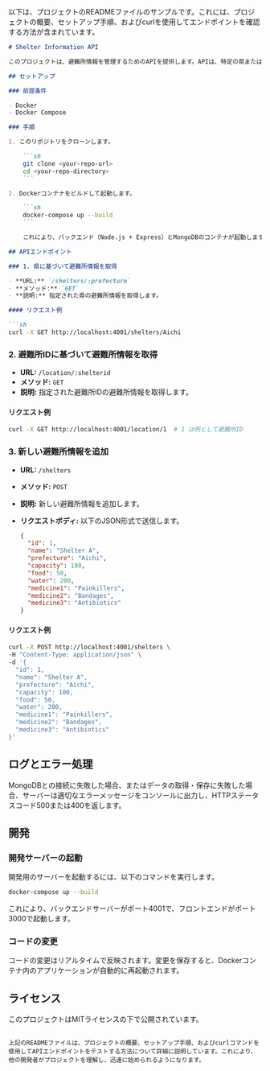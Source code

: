 以下は、プロジェクトのREADMEファイルのサンプルです。これには、プロジェクトの概要、セットアップ手順、およびcurlを使用してエンドポイントを確認する方法が含まれています。

```markdown
# Shelter Information API

このプロジェクトは、避難所情報を管理するためのAPIを提供します。APIは、特定の県または避難所IDに基づいて避難所情報を取得したり、新しい避難所情報を追加したりする機能を持っています。

## セットアップ

### 前提条件

- Docker
- Docker Compose

### 手順

1. このリポジトリをクローンします。

    ```sh
    git clone <your-repo-url>
    cd <your-repo-directory>
    ```

2. Dockerコンテナをビルドして起動します。

    ```sh
    docker-compose up --build
    ```

    これにより、バックエンド（Node.js + Express）とMongoDBのコンテナが起動します。

## APIエンドポイント

### 1. 県に基づいて避難所情報を取得

- **URL:** `/shelters/:prefecture`
- **メソッド:** `GET`
- **説明:** 指定された県の避難所情報を取得します。

#### リクエスト例

```sh
curl -X GET http://localhost:4001/shelters/Aichi
```

### 2. 避難所IDに基づいて避難所情報を取得

- **URL:** `/location/:shelterid`
- **メソッド:** `GET`
- **説明:** 指定された避難所IDの避難所情報を取得します。

#### リクエスト例

```sh
curl -X GET http://localhost:4001/location/1  # 1 は例として避難所ID
```

### 3. 新しい避難所情報を追加

- **URL:** `/shelters`
- **メソッド:** `POST`
- **説明:** 新しい避難所情報を追加します。
- **リクエストボディ:** 以下のJSON形式で送信します。

    ```json
    {
      "id": 1,
      "name": "Shelter A",
      "prefecture": "Aichi",
      "capacity": 100,
      "food": 50,
      "water": 200,
      "medicine1": "Painkillers",
      "medicine2": "Bandages",
      "medicine3": "Antibiotics"
    }
    ```

#### リクエスト例

```sh
curl -X POST http://localhost:4001/shelters \
-H "Content-Type: application/json" \
-d '{
  "id": 1,
  "name": "Shelter A",
  "prefecture": "Aichi",
  "capacity": 100,
  "food": 50,
  "water": 200,
  "medicine1": "Painkillers",
  "medicine2": "Bandages",
  "medicine3": "Antibiotics"
}'
```

## ログとエラー処理

MongoDBとの接続に失敗した場合、またはデータの取得・保存に失敗した場合、サーバーは適切なエラーメッセージをコンソールに出力し、HTTPステータスコード500または400を返します。

## 開発

### 開発サーバーの起動

開発用のサーバーを起動するには、以下のコマンドを実行します。

```sh
docker-compose up --build
```

これにより、バックエンドサーバーがポート4001で、フロントエンドがポート3000で起動します。

### コードの変更

コードの変更はリアルタイムで反映されます。変更を保存すると、Dockerコンテナ内のアプリケーションが自動的に再起動されます。

## ライセンス

このプロジェクトはMITライセンスの下で公開されています。
```

上記のREADMEファイルは、プロジェクトの概要、セットアップ手順、およびcurlコマンドを使用してAPIエンドポイントをテストする方法について詳細に説明しています。これにより、他の開発者がプロジェクトを理解し、迅速に始められるようになります。